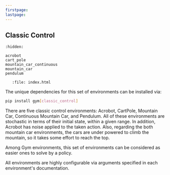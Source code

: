 ```yaml
---
firstpage:
lastpage:
---
```


## Classic Control

```{toctree}
:hidden:

acrobot
cart_pole
mountain_car_continuous
mountain_car
pendulum
``` 

```{raw} html
   :file: index.html
```

The unique dependencies for this set of environments can be installed via:

````bash
pip install gym[classic_control]
````

There are five classic control environments: Acrobot, CartPole, Mountain Car, Continuous Mountain Car, and Pendulum. All of these environments are stochastic in terms of their initial state, within a given range. In addition, Acrobot has noise applied to the taken action. Also, regarding the both mountain car environments, the cars are under powered to climb the mountain, so it takes some effort to reach the top.

Among Gym environments, this set of environments can be considered as easier ones to solve by a policy.

All environments are highly configurable via arguments specified in each environment's documentation.
